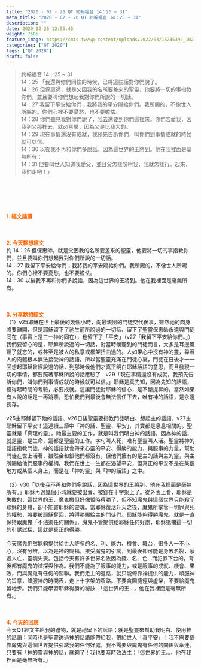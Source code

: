 ```yaml
---
title: "2020 - 02 - 26 QT 約翰福音 14：25 ~ 31"
meta_title: "2020 - 02 - 26 QT 約翰福音 14：25 ~ 31"
description: ""
date: 2020-02-26 12:55:45
weight: 7605
feature_image: https://cmtc.tw/wp-content/uploads/2022/03/15235392_10211799862337740_180693556567566654_o-1.webp
categories: ["QT 2020"]
tags: ["QT 2020"]
draft: false
---
```


<blockquote>約翰福音 14：25 ~ 31<br />
14：25 「我還與你們同住的時候，已將這些話對你們說了。<br />
14：26 但保惠師，就是父因我的名所要差來的聖靈，他要將一切的事指教你們，並且要叫你們想起我對你們所說的一切話。<br />
14：27 我留下平安給你們；我將我的平安賜給你們。我所賜的，不像世人所賜的。你們心裡不要憂愁，也不要膽怯。<br />
14：28 你們聽見我對你們說了，我去還要到你們這裡來。你們若愛我，因我到父那裡去，就必喜樂，因為父是比我大的。<br />
14：29 現在事情還沒有成就，我預先告訴你們，叫你們到事情成就的時候就可以信。<br />
14：30 以後我不再和你們多說話，因為這世界的王將到。他在我裡面是毫無所有；<br />
14：31 但要叫世人知道我愛父，並且父怎樣吩咐我，我就怎樣行。起來，我們走吧！」</blockquote><br />
&nbsp;<br />
<br />
&nbsp;<br />
<br />
<span style="color: #ff6600;"><strong>1. </strong><strong>經文誦讀</strong></span><br />
<br />
<span style="color: #ff6600;"><strong> </strong></span><br />
<br />
<span style="color: #ff6600;"><strong>2. 今天默想</strong><strong>經文<br />
</strong></span>約 14：26 但保惠師，就是父因我的名所要差來的聖靈，他要將一切的事指教你們，並且要叫你們想起我對你們所說的一切話。<br />
14：27 我留下平安給你們；我將我的平安賜給你們。我所賜的，不像世人所賜的。你們心裡不要憂愁，也不要膽怯。<br />
14：30 以後我不再和你們多說話，因為這世界的王將到。他在我裡面是毫無所有。<br />
<br />
&nbsp;<br />
<br />
<span style="color: #ff6600;"><strong>3. 分享默想經文<br />
</strong></span>（1）v25耶穌在世上最後的幾個小時，向最親密的門徒交代後事，雖然祂的肉身將要離開，但是耶穌留下了祂生前所說過的一切話、留下了聖靈保惠師永遠與門徒同在（事實上是三一神的同在），也留下了「平安」（v27「我留下平安給你們。」）我們要留心的是，耶穌所說過的一切話，對當時候聽到的門徒而言，大多是耳邊風聽了就忘的，或甚至是被人的私意或框架扭曲過的。人如果心中沒有神的靈，靠著人的肉體根本無法接受神的話語。所以當聖靈充滿在門徒心裏，門徒在日後才一一回想起耶穌曾經說過的話，到那時候他們才真正明白耶穌話語的意思，而且發現一切的事情，都要照著耶穌所說的話應驗了：v29「現在事情還沒有成就，我預先告訴你們，叫你們到事情成就的時候就可以信。」耶穌是真先知，因為先知的話語，經得起時間的考驗，必要成就。這讓門徒對耶穌的信心，是不斷提昇的。當然如果有人說的話是一再跳票，恐怕我們到最後會無法信任下去，唯有神的話語，是永遠長存。<br />
<br />
v25主耶穌留下祂的話語、v26日後聖靈要指教門徒明白、想起主的話語、v27主耶穌留下平安！這連續三節中「神的話、聖靈、平安」，其實都是息息相關的。聖靈就是「真理的靈」，祂最主要的工作，就是叫我們明白神的話語，因為神的話，就是靈，是生命，這都是聖靈的工作。字句叫人死，唯有聖靈叫人活。聖靈將神的話語指教門徒，神的話語就會帶來心靈的平安、得勝的能力，與服事的力量，幫助門徒在世上活著，雖然金和銀他們都沒有，但他們擁有的是主的話與主的靈，與主所賜給他們服事的權柄。我們在世上一生都在渴望平安，但真正的平安不是在某個地方或某個人身上，而是在「神的靈」與「神的話語」之中。<br />
<br />
（2）v30「以後我不再和你們多說話，因為這世界的王將到。他在我裡面是毫無所有。」耶穌再過幾個小時就要被出賣、被釘在十字架上了。從外表上看，耶穌是失敗的，這世界的王，魔鬼撒但好像暫時得勝了，但不知魔鬼與這個世界只能殺了耶穌的身體，卻不能害耶穌的靈魂。當耶穌復活升天之後，魔鬼所掌管一切罪與死的權勢，將要被耶穌奪回，將得勝賜給主的門徒們。耶穌能夠得勝魔鬼，就是一直保持跟魔鬼「不沾染任何關係」，魔鬼不管提供給耶穌任何好處，耶穌抵擋這一切的引誘試探，這就是真正的得勝。<br />
<br />
今天魔鬼仍然能夠提供給世人許多的名、利、能力、機會、舞台，很多人一不小心，沒有分辨，以為是神的賜福，接受魔鬼的引誘，到最後卻可能是身敗名裂，家毀人亡，靈魂失喪。包括今天有許多世界名牧因為錢、名、色…而犯罪下台的，背後都有魔鬼的試探與作為。我們不能為了服事的能力，或是服事的成就、機會、果效，而與魔鬼有任何的關聯。我們走主的道路，就只能倚靠神提供的能力，順服神的旨意，降服神的時間表，走上十字架的窄路。不要貪圖捷徑與虛榮，不要給魔鬼留地步。我們只能學習耶穌得勝的秘訣：「這世界的王…，他在我裡面是毫無所有。」<br />
<br />
&nbsp;<br />
<br />
<span style="color: #ff6600;"><strong>4. 今天的回應<br />
</strong></span>今天QT經文主給我的禮物，就是祂留下的話語；就是聖靈來幫助我明白、使用神的話語；同時也是聖靈透過神的話語能帶給我，帶給世人「真平安」！我不需要倚靠魔鬼與這個世界提供引誘我的任何好處，我不需要與魔鬼有任何的關係與牽連，只要有「神的靈與神的話」就夠了！我也要時時效法主：「這世界的王…，他在我裡面是毫無所有。」<br />
<br />
&nbsp;<br />
<br />
&nbsp;
        